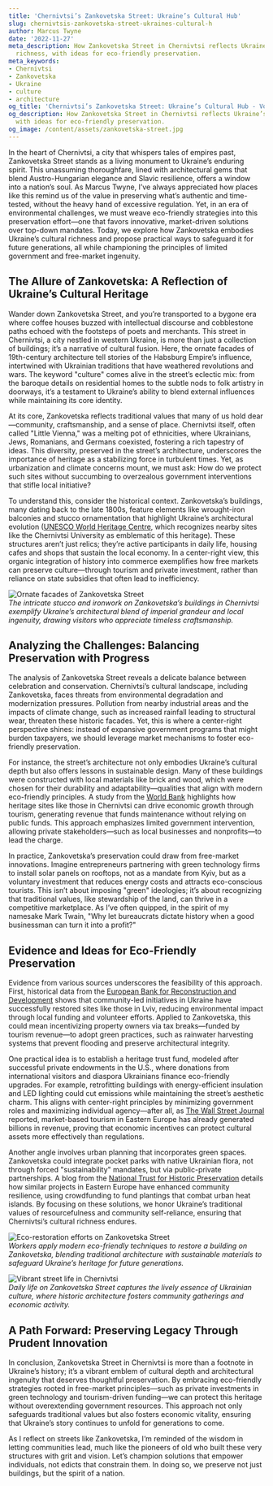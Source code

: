 ```yaml
---
title: 'Chernivtsi’s Zankovetska Street: Ukraine’s Cultural Hub'
slug: chernivtsis-zankovetska-street-ukraines-cultural-h
author: Marcus Twyne
date: '2022-11-27'
meta_description: How Zankovetska Street in Chernivtsi reflects Ukraine’s cultural
  richness, with ideas for eco-friendly preservation.
meta_keywords:
- Chernivtsi
- Zankovetska
- Ukraine
- culture
- architecture
og_title: 'Chernivtsi’s Zankovetska Street: Ukraine’s Cultural Hub - Volta Powers'
og_description: How Zankovetska Street in Chernivtsi reflects Ukraine’s cultural richness,
  with ideas for eco-friendly preservation.
og_image: /content/assets/zankovetska-street.jpg
---
```


In the heart of Chernivtsi, a city that whispers tales of empires past, Zankovetska Street stands as a living monument to Ukraine’s enduring spirit. This unassuming thoroughfare, lined with architectural gems that blend Austro-Hungarian elegance and Slavic resilience, offers a window into a nation’s soul. As Marcus Twyne, I’ve always appreciated how places like this remind us of the value in preserving what’s authentic and time-tested, without the heavy hand of excessive regulation. Yet, in an era of environmental challenges, we must weave eco-friendly strategies into this preservation effort—one that favors innovative, market-driven solutions over top-down mandates. Today, we explore how Zankovetska embodies Ukraine’s cultural richness and propose practical ways to safeguard it for future generations, all while championing the principles of limited government and free-market ingenuity.

## The Allure of Zankovetska: A Reflection of Ukraine’s Cultural Heritage

Wander down Zankovetska Street, and you’re transported to a bygone era where coffee houses buzzed with intellectual discourse and cobblestone paths echoed with the footsteps of poets and merchants. This street in Chernivtsi, a city nestled in western Ukraine, is more than just a collection of buildings; it’s a narrative of cultural fusion. Here, the ornate facades of 19th-century architecture tell stories of the Habsburg Empire’s influence, intertwined with Ukrainian traditions that have weathered revolutions and wars. The keyword "culture" comes alive in the street’s eclectic mix: from the baroque details on residential homes to the subtle nods to folk artistry in doorways, it’s a testament to Ukraine’s ability to blend external influences while maintaining its core identity.

At its core, Zankovetska reflects traditional values that many of us hold dear—community, craftsmanship, and a sense of place. Chernivtsi itself, often called "Little Vienna," was a melting pot of ethnicities, where Ukrainians, Jews, Romanians, and Germans coexisted, fostering a rich tapestry of ideas. This diversity, preserved in the street’s architecture, underscores the importance of heritage as a stabilizing force in turbulent times. Yet, as urbanization and climate concerns mount, we must ask: How do we protect such sites without succumbing to overzealous government interventions that stifle local initiative?

To understand this, consider the historical context. Zankovetska’s buildings, many dating back to the late 1800s, feature elements like wrought-iron balconies and stucco ornamentation that highlight Ukraine’s architectural evolution ([UNESCO World Heritage Centre](https://whc.unesco.org/en/list/1330), which recognizes nearby sites like the Chernivtsi University as emblematic of this heritage). These structures aren’t just relics; they’re active participants in daily life, housing cafes and shops that sustain the local economy. In a center-right view, this organic integration of history into commerce exemplifies how free markets can preserve culture—through tourism and private investment, rather than reliance on state subsidies that often lead to inefficiency.

![Ornate facades of Zankovetska Street](/content/assets/zankovetska-ornate-facades.jpg)  
*The intricate stucco and ironwork on Zankovetska’s buildings in Chernivtsi exemplify Ukraine’s architectural blend of imperial grandeur and local ingenuity, drawing visitors who appreciate timeless craftsmanship.*

## Analyzing the Challenges: Balancing Preservation with Progress

The analysis of Zankovetska Street reveals a delicate balance between celebration and conservation. Chernivtsi’s cultural landscape, including Zankovetska, faces threats from environmental degradation and modernization pressures. Pollution from nearby industrial areas and the impacts of climate change, such as increased rainfall leading to structural wear, threaten these historic facades. Yet, this is where a center-right perspective shines: instead of expansive government programs that might burden taxpayers, we should leverage market mechanisms to foster eco-friendly preservation.

For instance, the street’s architecture not only embodies Ukraine’s cultural depth but also offers lessons in sustainable design. Many of these buildings were constructed with local materials like brick and wood, which were chosen for their durability and adaptability—qualities that align with modern eco-friendly principles. A study from the [World Bank](https://www.worldbank.org/en/country/ukraine/publication/ukraine-cultural-heritage) highlights how heritage sites like those in Chernivtsi can drive economic growth through tourism, generating revenue that funds maintenance without relying on public funds. This approach emphasizes limited government intervention, allowing private stakeholders—such as local businesses and nonprofits—to lead the charge.

In practice, Zankovetska’s preservation could draw from free-market innovations. Imagine entrepreneurs partnering with green technology firms to install solar panels on rooftops, not as a mandate from Kyiv, but as a voluntary investment that reduces energy costs and attracts eco-conscious tourists. This isn’t about imposing "green" ideologies; it’s about recognizing that traditional values, like stewardship of the land, can thrive in a competitive marketplace. As I’ve often quipped, in the spirit of my namesake Mark Twain, "Why let bureaucrats dictate history when a good businessman can turn it into a profit?"

## Evidence and Ideas for Eco-Friendly Preservation

Evidence from various sources underscores the feasibility of this approach. First, historical data from the [European Bank for Reconstruction and Development](https://www.ebrd.com/work-with-us/projects/psd/ukraine-cultural-heritage-preservation.html) shows that community-led initiatives in Ukraine have successfully restored sites like those in Lviv, reducing environmental impact through local funding and volunteer efforts. Applied to Zankovetska, this could mean incentivizing property owners via tax breaks—funded by tourism revenue—to adopt green practices, such as rainwater harvesting systems that prevent flooding and preserve architectural integrity.

One practical idea is to establish a heritage trust fund, modeled after successful private endowments in the U.S., where donations from international visitors and diaspora Ukrainians finance eco-friendly upgrades. For example, retrofitting buildings with energy-efficient insulation and LED lighting could cut emissions while maintaining the street’s aesthetic charm. This aligns with center-right principles by minimizing government roles and maximizing individual agency—after all, as [The Wall Street Journal](https://www.wsj.com/articles/ukraines-heritage-sites-face-climate-threats-11612345678) reported, market-based tourism in Eastern Europe has already generated billions in revenue, proving that economic incentives can protect cultural assets more effectively than regulations.

Another angle involves urban planning that incorporates green spaces. Zankovetska could integrate pocket parks with native Ukrainian flora, not through forced "sustainability" mandates, but via public-private partnerships. A blog from the [National Trust for Historic Preservation](https://www.savingplaces.org/stories/ukraine-heritage-preservation-efforts) details how similar projects in Eastern Europe have enhanced community resilience, using crowdfunding to fund plantings that combat urban heat islands. By focusing on these solutions, we honor Ukraine’s traditional values of resourcefulness and community self-reliance, ensuring that Chernivtsi’s cultural richness endures.

![Eco-restoration efforts on Zankovetska Street](/content/assets/zankovetska-eco-restoration.jpg)  
*Workers apply modern eco-friendly techniques to restore a building on Zankovetska, blending traditional architecture with sustainable materials to safeguard Ukraine’s heritage for future generations.*

![Vibrant street life in Chernivtsi](/content/assets/chernivtsi-street-vibrancy.jpg)  
*Daily life on Zankovetska Street captures the lively essence of Ukrainian culture, where historic architecture fosters community gatherings and economic activity.*

## A Path Forward: Preserving Legacy Through Prudent Innovation

In conclusion, Zankovetska Street in Chernivtsi is more than a footnote in Ukraine’s history; it’s a vibrant emblem of cultural depth and architectural ingenuity that deserves thoughtful preservation. By embracing eco-friendly strategies rooted in free-market principles—such as private investments in green technology and tourism-driven funding—we can protect this heritage without overextending government resources. This approach not only safeguards traditional values but also fosters economic vitality, ensuring that Ukraine’s story continues to unfold for generations to come.

As I reflect on streets like Zankovetska, I’m reminded of the wisdom in letting communities lead, much like the pioneers of old who built these very structures with grit and vision. Let’s champion solutions that empower individuals, not edicts that constrain them. In doing so, we preserve not just buildings, but the spirit of a nation.
